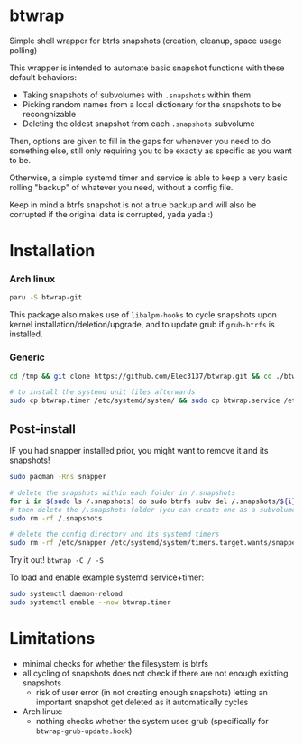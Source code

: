 # btwrap
Simple shell wrapper for btrfs snapshots (creation, cleanup, space usage polling)

This wrapper is intended to automate basic snapshot functions with these default behaviors:
* Taking snapshots of subvolumes with `.snapshots` within them
* Picking random names from a local dictionary for the snapshots to be recongnizable
* Deleting the oldest snapshot from each `.snapshots` subvolume
    
Then, options are given to fill in the gaps for whenever you need to do something else, still only requiring you to be exactly as specific as you want to be.

Otherwise, a simple systemd timer and service is able to keep a very basic rolling "backup" of whatever you need, without a config file.

Keep in mind a btrfs snapshot is not a true backup and will also be corrupted if the original data is corrupted, yada yada :)

# Installation

### Arch linux
```sh
paru -S btwrap-git
```
This package also makes use of `libalpm-hooks` to cycle snapshots upon kernel installation/deletion/upgrade, and to update grub if `grub-btrfs` is installed.

### Generic
```sh
cd /tmp && git clone https://github.com/Elec3137/btwrap.git && cd ./btwrap && sudo cp btwrap /usr/bin/

# to install the systemd unit files afterwards
sudo cp btwrap.timer /etc/systemd/system/ && sudo cp btwrap.service /etc/systemd/system/
```

## Post-install

IF you had snapper installed prior, you might want to remove it and its snapshots!
```sh
sudo pacman -Rns snapper

# delete the snapshots within each folder in /.snapshots
for i in $(sudo ls /.snapshots) do sudo btrfs subv del /.snapshots/${i}/snapshot; done
# then delete the /.snapshots folder (you can create one as a subvolume afterwards with btwrap -C /)
sudo rm -rf /.snapshots

# delete the config directory and its systemd timers
sudo rm -rf /etc/snapper /etc/systemd/system/timers.target.wants/snapper-cleanup.timer /etc/systemd/system/timers.target.wants/snapper-timeline.timer
```

Try it out! `btwrap -C / -S`

To load and enable example systemd service+timer:
```sh
sudo systemctl daemon-reload
sudo systemctl enable --now btwrap.timer
```

# Limitations

* minimal checks for whether the filesystem is btrfs
* all cycling of snapshots does not check if there are not enough existing snapshots
    * risk of user error (in not creating enough snapshots) letting an important snapshot get deleted as it automatically cycles
* Arch linux:
    * nothing checks whether the system uses grub (specifically for `btwrap-grub-update.hook`)
